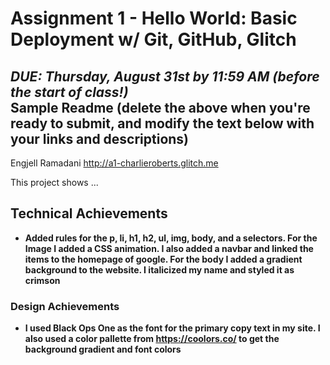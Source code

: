 Assignment 1 - Hello World: Basic Deployment w/ Git, GitHub, Glitch
===

*DUE: Thursday, August 31st by 11:59 AM (before the start of class!)*  
Sample Readme (delete the above when you're ready to submit, and modify the text below with your links and descriptions)
---

Engjell Ramadani
http://a1-charlieroberts.glitch.me

This project shows ...

## Technical Achievements
- **Added rules for the p, li, h1, h2, ul, img, body, and a selectors. For the Image I added a CSS animation.
I also added a navbar and linked the items to the homepage of google. For the body I added a gradient background to the website. I italicized my name and styled it as crimson**

### Design Achievements
- **I used Black Ops One as the font for the primary copy text in my site. I also used a color pallette from https://coolors.co/ to get the background gradient and font colors**
